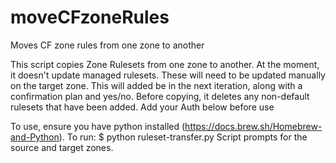 # moveCFzoneRules
Moves CF zone rules from one zone to another

This script copies Zone Rulesets from one zone to another.
At the moment, it doesn't update managed rulesets. These will need to be updated manually on the target zone. 
This will added be in the next iteration, along with a confirmation plan and yes/no.
Before copying, it deletes any non-default rulesets that have been added.
Add your Auth below before use

To use, ensure you have python installed (https://docs.brew.sh/Homebrew-and-Python).
To run: $ python ruleset-transfer.py 
Script prompts for the source and target zones.
